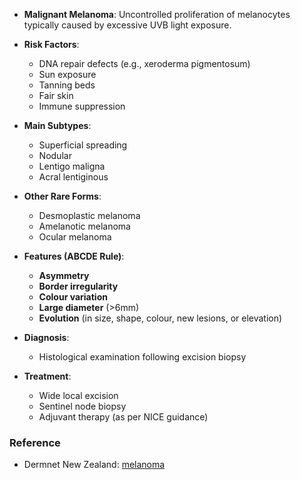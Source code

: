 - **Malignant Melanoma**: Uncontrolled proliferation of melanocytes typically caused by excessive UVB light exposure.
  
- **Risk Factors**:
  - DNA repair defects (e.g., xeroderma pigmentosum)
  - Sun exposure
  - Tanning beds
  - Fair skin
  - Immune suppression

- **Main Subtypes**:
  - Superficial spreading
  - Nodular
  - Lentigo maligna
  - Acral lentiginous

- **Other Rare Forms**:
  - Desmoplastic melanoma
  - Amelanotic melanoma
  - Ocular melanoma

- **Features (ABCDE Rule)**:
  - **Asymmetry**
  - **Border irregularity**
  - **Colour variation**
  - **Large diameter** (>6mm)
  - **Evolution** (in size, shape, colour, new lesions, or elevation)

- **Diagnosis**:
  - Histological examination following excision biopsy

- **Treatment**:
  - Wide local excision
  - Sentinel node biopsy
  - Adjuvant therapy (as per NICE guidance)

### **Reference**
- Dermnet New Zealand: [melanoma](https://www.dermnetnz.org/topics/melanoma)